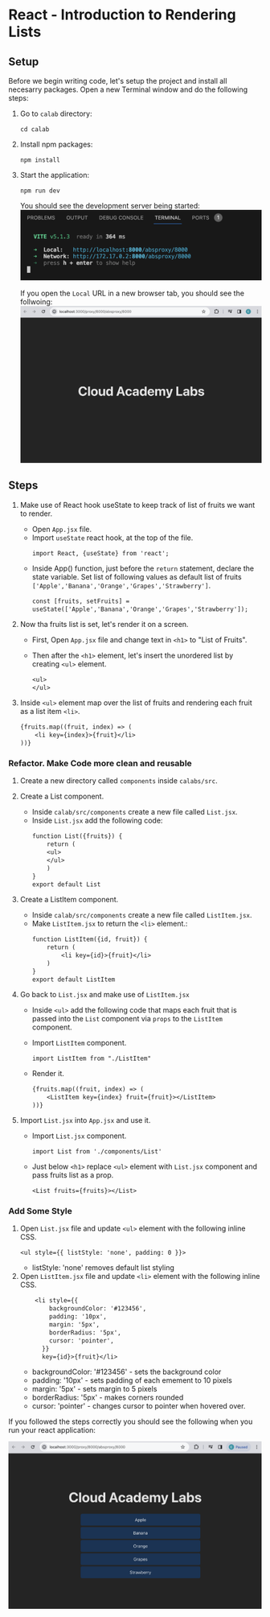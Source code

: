 #  React - Introduction to Rendering Lists

## Setup 
Before we begin writing code, let's setup the project and install all necesarry packages.
Open a new Terminal window and do the following steps:

1. Go to `calab` directory:
    ```
    cd calab
    ```
2. Install npm packages:
    ```
    npm install
    ```
3. Start the application:
    ```
    npm run dev
    ```
    You should see the development server being started:
    [![Started](resources/started.png)]() 

    If you open the `Local` URL in a new browser tab, you should see the follwoing:
    [![Initial](resources/initial_screen.png)]()    


## Steps 

1. Make use of React hook useState to keep track of list of fruits we want to render.
    -   Open `App.jsx` file.
    -   Import `useState` react hook, at the top of the file.
        ```
        import React, {useState} from 'react';
        ```
    -   Inside App() function, just before the `return` statement, declare the state variable. Set list of following values as default list of fruits `['Apple','Banana','Orange','Grapes','Strawberry']`.
        ```
        const [fruits, setFruits] = useState(['Apple','Banana','Orange','Grapes','Strawberry']);
        ```

2. Now tha fruits list is set, let's render it on a screen. 

    -   First, Open `App.jsx` file and change text in `<h1>` to "List of Fruits".

    -   Then after the `<h1>` element, let's insert the unordered list by creating `<ul>` element.
        ```JSX
        <ul>
        </ul>
        ```

3. Inside `<ul>` element map over the list of fruits and rendering each fruit as a list item `<li>`.
    ```JSX
    {fruits.map((fruit, index) => (
        <li key={index}>{fruit}</li>
    ))}
    ```


### Refactor. Make Code more clean and reusable

1. Create a new directory called `components` inside `calabs/src`.

2. Create a List component.
    -   Inside `calab/src/components` create a new file called `List.jsx`.
    -   Inside `List.jsx` add the following code:
        ```
        function List({fruits}) {
            return (
            <ul>
            </ul>
            )
        }
        export default List
        ```

3. Create a ListItem component.
    -   Inside `calab/src/components` create a new file called `ListItem.jsx`.
    -   Make `ListItem.jsx` to return the `<li>` element.:
        ```
        function ListItem({id, fruit}) {
            return (
                <li key={id}>{fruit}</li>
            )
        }
        export default ListItem
        ```

4. Go back to `List.jsx` and make use of `ListItem.jsx`
    -   Inside `<ul>` add the following code that maps each fruit that is passed into the `List` component via `props` to the `ListItem` component.
    - Import `ListItem` component.

        ```
        import ListItem from "./ListItem"
        ```
    -   Render it.
        ```  
        {fruits.map((fruit, index) => (
            <ListItem key={index} fruit={fruit}></ListItem>
        ))} 
        ```

5. Import `List.jsx` into `App.jsx` and use it.
    -   Import `List.jsx` component.
        ```
        import List from './components/List'
        ```
    -   Just below `<h1>` replace `<ul>` element with `List.jsx` component and pass fruits list as a prop.
        ```
        <List fruits={fruits}></List>
        ```


### Add Some Style

1. Open `List.jsx` file and update `<ul>` element with the following inline CSS. 
    ```
    <ul style={{ listStyle: 'none', padding: 0 }}>
    ```
    -   listStyle: 'none' removes default list styling
2. Open `ListItem.jsx` file and update `<li>` element with the following inline CSS.
    ```
        <li style={{
            backgroundColor: '#123456',
            padding: '10px',
            margin: '5px',
            borderRadius: '5px',
            cursor: 'pointer',
          }}
          key={id}>{fruit}</li>
    ```
    -   backgroundColor: '#123456' - sets the background color
    -   padding: '10px' - sets padding of each emement to 10 pixels
    -   margin: '5px' - sets margin to 5 pixels
    -   borderRadius: '5px' - makes corners rounded
    -   cursor: 'pointer' - changes cursor to pointer when hovered over.


If you followed the steps correctly you should see the following when you run your react application:

[![Result](resources/result.png)]()  
